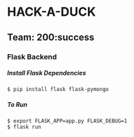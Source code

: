 # HACK-A-DUCK
## Team: 200:success
### Flask Backend
##### Install Flask Dependencies
```
$ pip install flask flask-pymongo
```

##### To Run
```
$ export FLASK_APP=app.py FLASK_DEBUG=1
$ flask run
```
